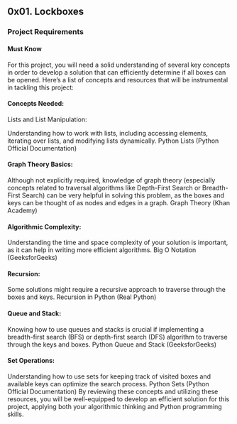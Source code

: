 ## 0x01. Lockboxes


### Project Requirements

#### Must Know
For this project, you will need a solid understanding of several key concepts in order to develop a solution that can efficiently determine if all boxes can be opened. Here’s a list of concepts and resources that will be instrumental in tackling this project:


#### Concepts Needed:
Lists and List Manipulation:

Understanding how to work with lists, including accessing elements, iterating over lists, and modifying lists dynamically.
Python Lists (Python Official Documentation)


#### Graph Theory Basics:

Although not explicitly required, knowledge of graph theory (especially concepts related to traversal algorithms like Depth-First Search or Breadth-First Search) can be very helpful in solving this problem, as the boxes and keys can be thought of as nodes and edges in a graph.
Graph Theory (Khan Academy)


#### Algorithmic Complexity:

Understanding the time and space complexity of your solution is important, as it can help in writing more efficient algorithms.
Big O Notation (GeeksforGeeks)


#### Recursion:

Some solutions might require a recursive approach to traverse through the boxes and keys.
Recursion in Python (Real Python)


#### Queue and Stack:

Knowing how to use queues and stacks is crucial if implementing a breadth-first search (BFS) or depth-first search (DFS) algorithm to traverse through the keys and boxes.
Python Queue and Stack (GeeksforGeeks)


#### Set Operations:

Understanding how to use sets for keeping track of visited boxes and available keys can optimize the search process.
Python Sets (Python Official Documentation)
By reviewing these concepts and utilizing these resources, you will be well-equipped to develop an efficient solution for this project, applying both your algorithmic thinking and Python programming skills.

